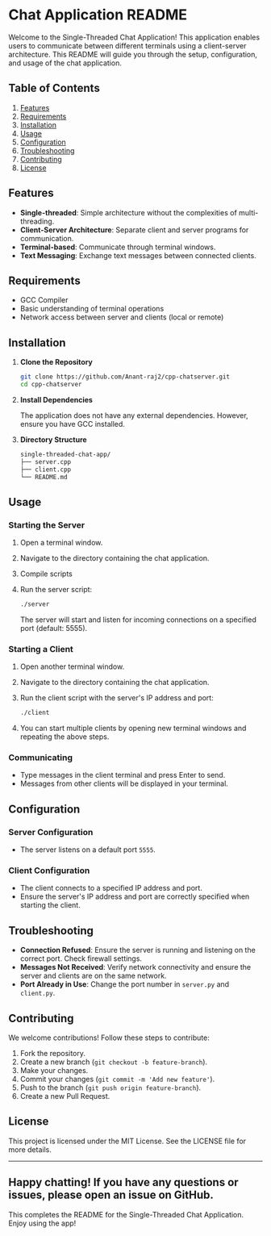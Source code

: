 # Chat Application README

Welcome to the Single-Threaded Chat Application! This application enables users to communicate between different terminals using a client-server architecture. This README will guide you through the setup, configuration, and usage of the chat application.

## Table of Contents

1. [Features](#features)
2. [Requirements](#requirements)
3. [Installation](#installation)
4. [Usage](#usage)
5. [Configuration](#configuration)
6. [Troubleshooting](#troubleshooting)
7. [Contributing](#contributing)
8. [License](#license)

## Features

- **Single-threaded**: Simple architecture without the complexities of multi-threading.
- **Client-Server Architecture**: Separate client and server programs for communication.
- **Terminal-based**: Communicate through terminal windows.
- **Text Messaging**: Exchange text messages between connected clients.

## Requirements

- GCC Compiler
- Basic understanding of terminal operations
- Network access between server and clients (local or remote)

## Installation

1. **Clone the Repository**

   ```bash
   git clone https://github.com/Anant-raj2/cpp-chatserver.git
   cd cpp-chatserver
   ```

2. **Install Dependencies**

   The application does not have any external dependencies. However, ensure you have GCC installed.

3. **Directory Structure**

   ```bash
   single-threaded-chat-app/
   ├── server.cpp
   ├── client.cpp
   └── README.md
   ```

## Usage

### Starting the Server

1. Open a terminal window.
2. Navigate to the directory containing the chat application.
3. Compile scripts
4. Run the server script:

   ```bash
   ./server
   ```

   The server will start and listen for incoming connections on a specified port (default: 5555).

### Starting a Client

1. Open another terminal window.
2. Navigate to the directory containing the chat application.
3. Run the client script with the server's IP address and port:

   ```bash
   ./client
   ```

4. You can start multiple clients by opening new terminal windows and repeating the above steps.

### Communicating

- Type messages in the client terminal and press Enter to send.
- Messages from other clients will be displayed in your terminal.

## Configuration

### Server Configuration

- The server listens on a default port `5555`.

### Client Configuration

- The client connects to a specified IP address and port.
- Ensure the server's IP address and port are correctly specified when starting the client.

## Troubleshooting

- **Connection Refused**: Ensure the server is running and listening on the correct port. Check firewall settings.
- **Messages Not Received**: Verify network connectivity and ensure the server and clients are on the same network.
- **Port Already in Use**: Change the port number in `server.py` and `client.py`.

## Contributing

We welcome contributions! Follow these steps to contribute:

1. Fork the repository.
2. Create a new branch (`git checkout -b feature-branch`).
3. Make your changes.
4. Commit your changes (`git commit -m 'Add new feature'`).
5. Push to the branch (`git push origin feature-branch`).
6. Create a new Pull Request.

## License

This project is licensed under the MIT License. See the LICENSE file for more details.

---

Happy chatting! If you have any questions or issues, please open an issue on GitHub.
---

This completes the README for the Single-Threaded Chat Application. Enjoy using the app!
